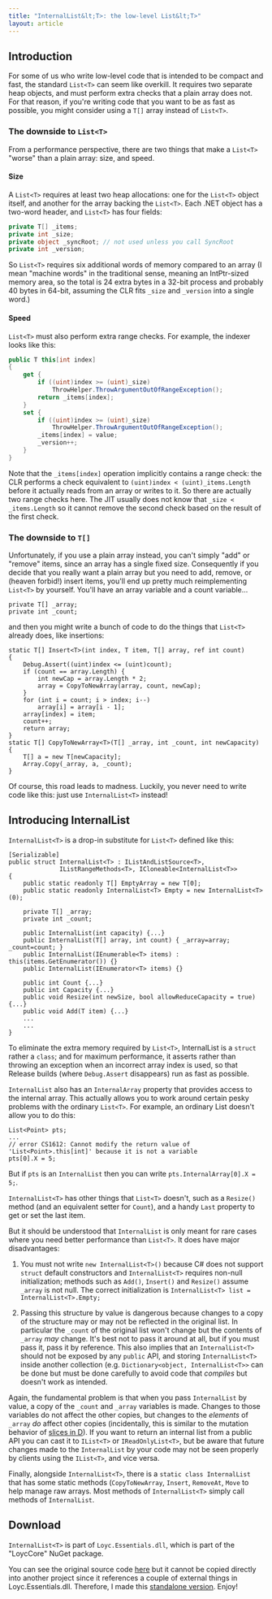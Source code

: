 ```yaml
---
title: "InternalList&lt;T>: the low-level List&lt;T>"
layout: article
---
```


## Introduction

For some of us who write low-level code that is intended to be compact and fast, the standard `List<T>` can seem like overkill. It requires two separate heap objects, and must perform extra checks that a plain array does not. For that reason, if you're writing code that you want to be as fast as possible, you might consider using a `T[]` array instead of `List<T>`.

### The downside to `List<T>`

From a performance perspective, there are two things that make a `List<T>` "worse" than a plain array: size, and speed.

#### Size

A `List<T>` requires at least two heap allocations: one for the `List<T>` object itself, and another for the array backing the `List<T>`. Each .NET object has a two-word header, and `List<T>` has four fields:

~~~csharp
private T[] _items;
private int _size;
private object _syncRoot; // not used unless you call SyncRoot
private int _version;
~~~

So `List<T>` requires six additional words of memory compared to an array (I mean "machine words" in the traditional sense, meaning an IntPtr-sized memory area, so the total is 24 extra bytes in a 32-bit process and probably 40 bytes in 64-bit, assuming the CLR fits `_size` and `_version` into a single word.)

#### Speed

`List<T>` must also perform extra range checks. For example, the indexer looks like this:

~~~csharp
public T this[int index]
{
    get {
        if ((uint)index >= (uint)_size)
            ThrowHelper.ThrowArgumentOutOfRangeException();
        return _items[index];
    }
    set {
        if ((uint)index >= (uint)_size)
            ThrowHelper.ThrowArgumentOutOfRangeException();
        _items[index] = value;
        _version++;
    }
}
~~~

Note that the `_items[index]` operation implicitly contains a range check: the CLR performs a check equivalent to `(uint)index < (uint)_items.Length` before it actually reads from an array or writes to it. So there are actually two range checks here. The JIT usually does not know that `_size < _items.Length` so it cannot remove the second check based on the result of the first check.

### The downside to `T[]`

Unfortunately, if you use a plain array instead, you can't simply "add" or "remove" items, since an array has a single fixed size. Consequently if you decide that you really want a plain array but you need to add, remove, or (heaven forbid!) insert items, you'll end up pretty much reimplementing `List<T>` by yourself. You'll have an array variable and a count variable...

    private T[] _array;
    private int _count;

and then you might write a bunch of code to do the things that `List<T>` already does, like insertions:

    static T[] Insert<T>(int index, T item, T[] array, ref int count)
    {
        Debug.Assert((uint)index <= (uint)count);
        if (count == array.Length) {
            int newCap = array.Length * 2;
            array = CopyToNewArray(array, count, newCap);
        }
        for (int i = count; i > index; i--)
            array[i] = array[i - 1];
        array[index] = item;
        count++;
        return array;
    }
    static T[] CopyToNewArray<T>(T[] _array, int _count, int newCapacity)
    {
        T[] a = new T[newCapacity];
        Array.Copy(_array, a, _count);
    }

Of course, this road leads to madness. Luckily, you never need to write code like this: just use `InternalList<T>` instead!

## Introducing InternalList

`InternalList<T>` is a drop-in substitute for `List<T>` defined like this:

    [Serializable]
    public struct InternalList<T> : IListAndListSource<T>, 
                  IListRangeMethods<T>, ICloneable<InternalList<T>>
    {
        public static readonly T[] EmptyArray = new T[0];
        public static readonly InternalList<T> Empty = new InternalList<T>(0);

        private T[] _array;
        private int _count;

        public InternalList(int capacity) {...}
        public InternalList(T[] array, int count) { _array=array; _count=count; }
        public InternalList(IEnumerable<T> items) : this(items.GetEnumerator()) {}
        public InternalList(IEnumerator<T> items) {}

        public int Count {...}
        public int Capacity {...}
        public void Resize(int newSize, bool allowReduceCapacity = true) {...}
        public void Add(T item) {...}
        ...
        ...
    }

To eliminate the extra memory required by `List<T>`, InternalList is a `struct` rather a `class`; and for maximum performance, it asserts rather than throwing an exception when an incorrect array index is used, so that Release builds (where `Debug.Assert` disappears) run as fast as possible.

`InternalList` also has an `InternalArray` property that provides access to the internal array. This actually allows you to work around certain pesky problems with the ordinary `List<T>`. For example, an ordinary List<T> doesn't allow you to do this:

    List<Point> pts;
    ...
    // error CS1612: Cannot modify the return value of 'List<Point>.this[int]' because it is not a variable
    pts[0].X = 5;

But if `pts` is an `InternalList` then you can write `pts.InternalArray[0].X = 5;`.

`InternalList<T>` has other things that `List<T>` doesn't, such as a `Resize()` method (and an equivalent setter for `Count`), and a handy `Last` property to get or set the last item.

But it should be understood that `InternalList` is only meant for rare cases where you need better performance than `List<T>`. It does have major disadvantages:

1. You must not write `new InternalList<T>()` because C# does not support `struct` default constructors and `InternalList<T>` requires non-null initialization; methods such as `Add()`, `Insert()` and `Resize()` assume `_array` is not null. The correct initialization is `InternalList<T> list = InternalList<T>.Empty;`

2. Passing this structure by value is dangerous because changes to a copy of the structure may or may not be reflected in the original list. In particular the `_count` of the original list won't change but the contents of `_array` _may_ change. It's best not to pass it around at all, but if you must pass it, pass it by reference. This also implies that an `InternalList<T>` should not be exposed by any `public` API, and storing `InternalList<T>` inside another collection (e.g. `Dictionary<object, InternalList<T>>` can be done but must be done carefully to avoid code that _compiles_ but doesn't work as intended.

Again, the fundamental problem is that when you pass `InternalList` by value, a copy of the `_count` and `_array` variables is made. Changes to those variables do not affect the other copies, but changes to the _elements_ of `_array` _do_ affect other copies (incidentally, this is similar to the mutation behavior of [slices in D](http://dlang.org/d-array-article.html)). If you want to return an internal list from a public API you can cast it to `IList<T>` or `IReadOnlyList<T>`, but be aware that future changes made to the `InternalList` by your code may not be seen properly by clients using the `IList<T>`, and vice versa.

Finally, alongside `InternalList<T>`, there is a `static class InternalList` that has some static methods (`CopyToNewArray`, `Insert`, `RemoveAt`, `Move` to help manage raw arrays. Most methods of `InternalList<T>` simply call methods of `InternalList`.

## Download

`InternalList<T>` is part of `Loyc.Essentials.dll`, which is part of the "LoycCore" NuGet package.

You can see the original source code [here](https://github.com/qwertie/LoycCore/blob/master/Loyc.Essentials/Collections/Implementations/InternalList.cs) but it cannot be copied directly into another project since it references a couple of external things in Loyc.Essentials.dll. Therefore, I made this [standalone version](https://gist.github.com/qwertie/7e1461f01b68defbe4bf). Enjoy!
